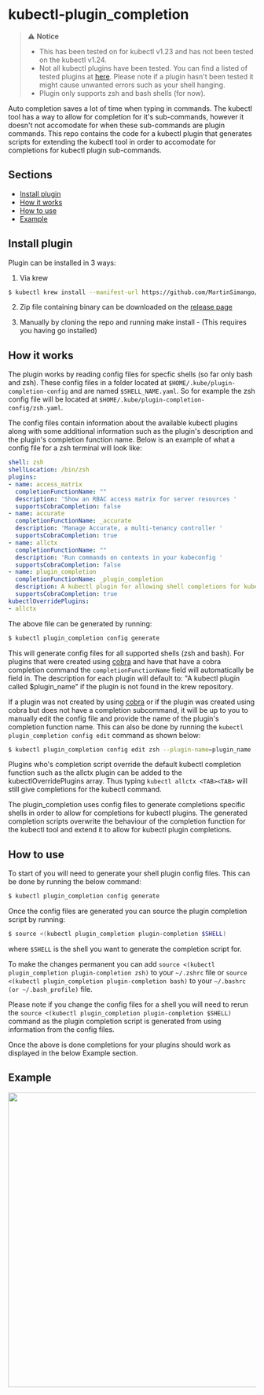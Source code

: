 # kubectl-plugin_completion

> :warning: **Notice**
> * This has been tested on for kubectl v1.23 and has not been tested on the kubectl v1.24.
> * Not all kubectl plugins have been tested. You can find a listed of tested plugins at [here](https://github.com/MartinSimango/kubectl-plugin_completion/blob/main/tested-plugins.txt). Please note if a plugin hasn't been tested
> it might cause unwanted errors such as your shell hanging.
> * Plugin only supports zsh and bash shells (for now).


Auto completion saves a lot of time when typing in commands. The kubectl tool has a way to allow for completion for it's sub-commands,
however it doesn't not accomodate for when these sub-commands are plugin commands. This repo contains the code for a kubectl plugin that generates scripts for extending the kubectl tool in order to accomodate for completions for kubectl plugin sub-commands.

## Sections
* [Install plugin](https://github.com/MartinSimango/kubectl-plugin_completion#install-plugin)
* [How it works](https://github.com/MartinSimango/kubectl-plugin_completion#how-it-works)
* [How to use](https://github.com/MartinSimango/kubectl-plugin_completion#how-to-use)
* [Example](https://github.com/MartinSimango/kubectl-plugin_completion#example)


## Install plugin

Plugin can be installed in 3 ways:

1. Via krew
 ```sh 
$ kubectl krew install --manifest-url https://github.com/MartinSimango/kubectl-plugin_completion/releases/download/v0.1.2/plugin_completion.yaml
``` 
2. Zip file containing binary can be downloaded on the [release page](https://github.com/MartinSimango/kubectl-plugin_completion/releases)

3. Manually by cloning the repo and running make install - (This requires you having go installed)


## How it works

The plugin works by reading config files for specfic shells (so far only bash and zsh). These config files in a folder located at `$HOME/.kube/plugin-completion-config` and are named `$SHELL_NAME.yaml`. So for example the zsh config file will be located at `$HOME/.kube/plugin-completion-config/zsh.yaml`. 

The config files contain information about the available kubectl plugins along with some additional information such as the plugin's description and the plugin's completion function name. Below is an example of what a config file for a zsh terminal will look like:

```yaml
shell: zsh
shellLocation: /bin/zsh
plugins:
- name: access_matrix
  completionFunctionName: ""
  description: 'Show an RBAC access matrix for server resources '
  supportsCobraCompletion: false
- name: accurate
  completionFunctionName: _accurate
  description: 'Manage Accurate, a multi-tenancy controller '
  supportsCobraCompletion: true
- name: allctx
  completionFunctionName: ""
  description: 'Run commands on contexts in your kubeconfig '
  supportsCobraCompletion: false
- name: plugin_completion
  completionFunctionName: _plugin_completion
  description: A kubectl plugin for allowing shell completions for kubectl plugins
  supportsCobraCompletion: true
kubectlOverridePlugins:
- allctx
```

The above file can be generated by running: 
``` sh
$ kubectl plugin_completion config generate 
```
This will generate config files for all supported shells (zsh and bash). For plugins that were created using [cobra](https://github.com/spf13/cobra) and have that have a cobra completion command the `completionFunctionName` field will automatically be field in. The description for each plugin will default to: "A kubectl plugin called $plugin_name" if the plugin is not found in the krew repository. 

If a plugin was not created by using [cobra](https://github.com/spf13/cobra) or if the plugin was created using cobra but does not have a completion subcommand, it will be up to you to manually edit the config file and provide the name of the plugin's completion function name. This can also be done by running the `kubectl plugin_completion config edit` command as shown below:

```sh
$ kubectl plugin_completion config edit zsh --plugin-name=plugin_name --completion-function="_completion_function_name"
```

Plugins who's completion script override the default kubectl completion function such as the allctx plugin can be added to the kubectlOverridePlugins array. Thus typing `kubectl allctx <TAB><TAB>` will still give completions for the kubectl command.

The plugin_completion uses config files to generate completions specific shells in order to allow for completions for kubectl plugins. The generated completion scripts overwrite the behaviour of the completion function for the kubectl tool and extend it to allow for kubectl plugin completions.

## How to use

To start of you will need to generate your shell plugin config files. This can be done by running the below command:
``` sh
$ kubectl plugin_completion config generate 
```

Once the config files are generated you can source the plugin completion script by running:

```sh
$ source <(kubectl plugin_completion plugin-completion $SHELL)
```

where `$SHELL` is the shell you want to generate the completion script for. 

To make the changes permanent you can add  `source <(kubectl plugin_completion plugin-completion zsh)` to your `~/.zshrc` file or `source <(kubectl plugin_completion plugin-completion bash)` to your `~/.bashrc (or ~/.bash_profile)` file. 

Please note if you change the config files for a shell you will need to rerun the `source <(kubectl plugin_completion plugin-completion $SHELL)` command as the plugin completion script is generated from using information from the config files. 

Once the above is done completions for your plugins should work as displayed in the below Example section.


## Example
<p align="center">
<img src="https://github.com/MartinSimango/kubectl-plugin_completion/blob/main/kub-plugin.gif" style="width:600px;height=1000px"/>
</p>


